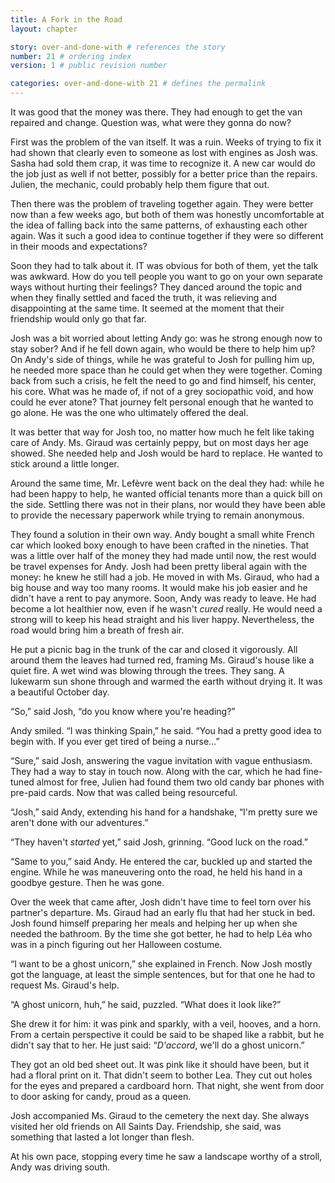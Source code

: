 ```yaml
---
title: A Fork in the Road
layout: chapter

story: over-and-done-with # references the story
number: 21 # ordering index
version: 1 # public revision number

categories: over-and-done-with 21 # defines the permalink
---
```

It was good that the money was there. They had enough to get the van repaired and change. Question was, what were they gonna do now?

First was the problem of the van itself. It was a ruin. Weeks of trying to fix it had shown that clearly even to someone as lost with engines as Josh was. Sasha had sold them crap, it was time to recognize it. A new car would do the job just as well if not better, possibly for a better price than the repairs. Julien, the mechanic, could probably help them figure that out.

Then there was the problem of traveling together again. They were better now than a few weeks ago, but both of them was honestly uncomfortable at the idea of falling back into the same patterns, of exhausting each other again. Was it such a good idea to continue together if they were so different in their moods and expectations?

Soon they had to talk about it. IT was obvious for both of them, yet the talk was awkward. How do you tell people you want to go on your own separate ways without hurting their feelings? They danced around the topic and when they finally settled and faced the truth, it was relieving and disappointing at the same time. It seemed at the moment that their friendship would only go that far.

Josh was a bit worried about letting Andy go: was he strong enough now to stay sober? And if he fell down again, who would be there to help him up? On Andy's side of things, while he was grateful to Josh for pulling him up, he needed more space than he could get when they were together. Coming back from such a crisis, he felt the need to go and find himself, his center, his core. What was he made of, if not of a grey sociopathic void, and how could he ever atone? That journey felt personal enough that he wanted to go alone. He was the one who ultimately offered the deal.

It was better that way for Josh too, no matter how much he felt like taking care of Andy. Ms. Giraud was certainly peppy, but on most days her age showed. She needed help and Josh would be hard to replace. He wanted to stick around a little longer.

Around the same time, Mr. Lefèvre went back on the deal they had: while he had been happy to help, he wanted official tenants more than a quick bill on the side. Settling there was not in their plans, nor would they have been able to provide the necessary paperwork while trying to remain anonymous.

They found a solution in their own way. Andy bought a small white French car which looked boxy enough to have been crafted in the nineties. That was a little over half of the money they had made until now, the rest would be travel expenses for Andy. Josh had been pretty liberal again with the money: he knew he still had a job. He moved in with Ms. Giraud, who had a big house and way too many rooms. It would make his job easier and he didn't have a rent to pay anymore. Soon, Andy was ready to leave. He had become a lot healthier now, even if he wasn't *cured* really. He would need a strong will to keep his head straight and his liver happy. Nevertheless, the road would bring him a breath of fresh air.

He put a picnic bag in the trunk of the car and closed it vigorously. All around them the leaves had turned red, framing Ms. Giraud's house like a quiet fire. A wet wind was blowing through the trees. They sang. A lukewarm sun shone through and warmed the earth without drying it. It was a beautiful October day.

“So,” said Josh, “do you know where you're heading?”

Andy smiled. “I was thinking Spain,” he said. “You had a pretty good idea to begin with. If you ever get tired of being a nurse…”

“Sure,” said Josh, answering the vague invitation with vague enthusiasm. They had a way to stay in touch now. Along with the car, which he had fine-tuned almost for free, Julien had found them two old candy bar phones with pre-paid cards. Now that was called being resourceful.

“Josh,” said Andy, extending his hand for a handshake, “I'm pretty sure we aren't done with our adventures.”

“They haven't *started* yet,” said Josh, grinning. “Good luck on the road.”

“Same to you,” said Andy. He entered the car, buckled up and started the engine. While he was maneuvering onto the road, he held his hand in a goodbye gesture. Then he was gone.

Over the week that came after, Josh didn't have time to feel torn over his partner's departure. Ms. Giraud had an early flu that had her stuck in bed. Josh found himself preparing her meals and helping her up when she needed the bathroom. By the time she got better, he had to help Léa who was in a pinch figuring out her Halloween costume.

“I want to be a ghost unicorn,” she explained in French. Now Josh mostly got the language, at least the simple sentences, but for that one he had to request Ms. Giraud's help.

“A ghost unicorn, huh,” he said, puzzled. “What does it look like?”

She drew it for him: it was pink and sparkly, with a veil, hooves, and a horn. From a certain perspective it could be said to be shaped like a rabbit, but he didn't say that to her. He just said: “*D'accord*, we'll do a ghost unicorn.”

They got an old bed sheet out. It was pink like it should have been, but it had a floral print on it. That didn't seem to bother Lea. They cut out holes for the eyes and prepared a cardboard horn. That night, she went from door to door asking for candy, proud as a queen.

Josh accompanied Ms. Giraud to the cemetery the next day. She always visited her old friends on All Saints Day. Friendship, she said, was something that lasted a lot longer than flesh.

At his own pace, stopping every time he saw a landscape worthy of a stroll, Andy was driving south.
